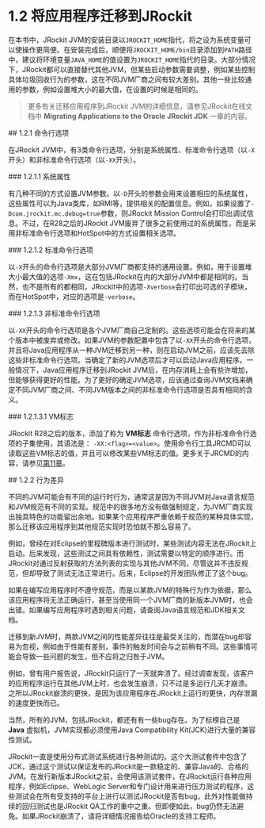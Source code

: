 # 1.2 将应用程序迁移到JRockit

在本书中，JRockit JVM的安装目录以`JROCKIT_HOME`指代，将之设为系统变量可以使操作更简便。在安装完成后，顺便将`JROCKIT_HOME/bin`目录添加到`PATH`路径中，建议将环境变量`JAVA_HOME`的值设置为`JROCKIT_HOME`指代的目录。大部分情况下，JRockit都可以直接替代其他JVM，但某些启动参数需要调整，例如某些控制具体垃圾回收行为的参数，这在不同JVM厂商之间有较大差别。其他一些比较通用的参数，例如设置堆大小的最大值，在设置的时候是相同的。

>更多有关迁移应用程序到JRockit JVM的详细信息，请参见JRockit在线文档中 **Migrating Applications to the Oracle JRockit JDK** 一章的内容。

<a name="1.2.1" />
## 1.2.1 命令行选项

在JRockit JVM中，有3类命令行选项，分别是系统属性、标准命令行选项（以`-X`开头）和非标准命令行选项（以`-XX`开头）。

<a name="1.2.1.1" />
### 1.2.1.1 系统属性

有几种不同的方式设置JVM参数。以`-D`开头的参数会用来设置相应的系统属性，这些属性可以为Java类库，如RMI等，提供相关的配置信息。例如，如果设置了`-Dcom.jrockit.mc.debug=true`参数，则JRockit Mission Control会打印出调试信息。不过，在R28之后的JRockit JVM废弃了很多之前使用过的系统属性，而是采用非标准命令行选项和HotSpot中的方式设置相关选项。

<a name="1.2.1.2" />
### 1.2.1.2 标准命令行选项

以`-X`开头的命令行选项是大部分JVM厂商都支持的通用设置。例如，用于设置堆大小最大值的选项`-Xmx`，这在包括JRockit在内的大部分JVM中都是相同的。当然，也不是所有的都相同，JRockit中的选项`-Xverbose`会打印出可选的子模块，而在HotSpot中，对应的选项是`-verbose`。

<a name="1.2.1.3" />
### 1.2.1.3 非标准命令行选项

以`-XX`开头的命令行选项是各个JVM厂商自己定制的。这些选项可能会在将来的某个版本中被废弃或修改。如果JVM的参数配置中包含了以`-XX`开头的命令行选项，并且将Java应用程序从一种JVM迁移到另一种，则在启动JVM之前，应该先去除这些非标准命令行选项。当确定了新的JVM选项后才可以启动Java应用程序。一般情况下，Java应用程序迁移到JRockit JVM后，在内存消耗上会有些许增加，但能够获得更好的性能。为了更好的确定JVM选项，应该通过查询JVM文档来确定不同JVM厂商之间、不同JVM版本之间的非标准命令行选项是否具有相同的含义。

<a name="1.2.1.4" />
### 1.2.1.3.1 VM标志

JRockit R28之后的版本，添加了称为 **VM标志** 命令行选项，作为非标准命令行选项的子集使用，其语法是： `-XX:<flag>=<value>`。使用命令行工具JRCMD可以读取这些VM标志的值，并且可以修改某些VM标志的值。更多关于JRCMD的内容，请参见[第11章][1]。

<a name="1.2.2" />
## 1.2.2 行为差异

不同的JVM可能会有不同的运行时行为，通常这是因为不同JVM对Java语言规范和JVM规范有不同的实现。规范中的很多地方没有做强制规定，为JVM厂商实现出独具特色的功能留出余地。如果某个应用程序严重依赖于规范的某种具体实现，那么迁移该应用程序到其他规范实现时恐怕就不那么容易了。

例如，曾经在对Eclipse的里程碑版本进行测试时，某些测试内容无法在JRockit上启动。后来发现，这些测试之间具有依赖性，测试需要以特定的顺序进行。而JRockit对通过反射获取的方法列表的实现与其他JVM不同，尽管这并不违反规范，但却导致了测试无法正常进行。后来，Eclipse的开发团队修正了这个bug。

如果在编写应用程序时不遵守规范，而是以某款JVM的特殊行为作为依据，那么该应用程序将无法正确运行，甚至当使用同一个JVM厂商的新版本JVM时，也会出错。如果编写应用程序时遇到相关问题，请查阅Java语言规范和JDK相关文档。

迁移到新JVM时，两款JVM之间的性能差异往往是最受关注的，而潜在bug却容易为忽视，例如由于性能有差别，事件的触发时间会与之前稍有不同。这些事情可能会导致一些问题的发生，但不应将之归咎于JVM。

例如，曾有用户报告说，JRockit只运行了一天就奔溃了。经过调查发现，该客户的应用程序运行在其他JVM上时，也会发生崩溃，只不过是多运行几天才崩溃。之所以JRockit崩溃的更快，是因为该应用程序在JRockit上运行的更快，内存泄漏的速度更快而已。

当然，所有的JVM，包括JRockit，都还有有一些bug存在。为了标榜自己是 **Java** 虚拟机，JVM实现都必须使用Java Compatibility Kit(JCK)进行大量的兼容性测试。

JRockit一直是使用分布式测试系统进行各种测试的。这个大测试套件中包含了JCK，通过这个测试以保证发布的JRockit是一款稳定的、兼容Java的、合格的JVM。在发行新版本JRockit之前，会使用该测试套件，在JRockit运行各种应用程序，例如Eclipse、WebLogic Server和专门设计用来进行压力测试的程序，这些测试会在所有受支持的平台上进行以测试JRockit是否有bug，此外对性能做持续的回归测试也是JRockit QA工作的重中之重。但即便如此，bug仍然无法避免。如果JRockit崩溃了，请将详细情况报告给Oracle的支持工程师。


[1]:    ../chap11/11.md    "第11章"
